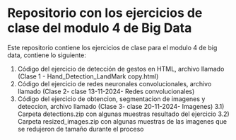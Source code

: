# Repositorio con los ejercicios de clase del modulo 4 de Big Data

Este repositorio contiene los ejercicios de clase para el modulo 4 de big data, contiene lo siguiente:

1) Código del ejercicio de detección de gestos en HTML, archivo llamado (Clase 1 - Hand_Detection_LandMark copy.html)
2) Código del ejercicio de redes neuronales convolucionales, archivo llamado (Clase 2- clase 13-11-2024- Redes convolucionales)
3) Código del ejercicio de obtencion, segmentacion de imagenes y deteccion, archivo llamado (Clase 3- clase 20-11-2024- Imagenes)
3.1) Carpeta detections.zip con algunas muestras resultado del ejercicio
   3.2) Carpeta resized_images.zip con algunas muestras de las imagenes que se redujeron de tamaño durante el proceso
